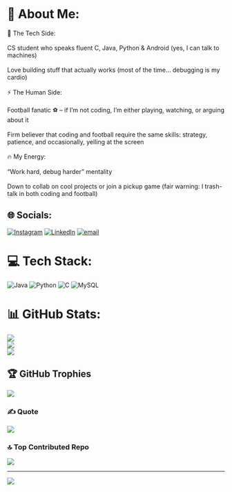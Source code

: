 # 💫 About Me:
🤖 The Tech Side:<br><br>CS student who speaks fluent C, Java, Python & Android (yes, I can talk to machines)<br><br>Love building stuff that actually works (most of the time… debugging is my cardio)<br><br>⚡ The Human Side:<br><br>Football fanatic ⚽ – if I’m not coding, I’m either playing, watching, or arguing about it<br><br>Firm believer that coding and football require the same skills: strategy, patience, and occasionally, yelling at the screen<br><br>🔥 My Energy:<br><br>“Work hard, debug harder” mentality<br><br>Down to collab on cool projects or join a pickup game (fair warning: I trash-talk in both coding and football)


## 🌐 Socials:
[![Instagram](https://img.shields.io/badge/Instagram-%23E4405F.svg?logo=Instagram&logoColor=white)](https://instagram.com/https://www.instagram.com/__raj__poddar_/) [![LinkedIn](https://img.shields.io/badge/LinkedIn-%230077B5.svg?logo=linkedin&logoColor=white)](https://linkedin.com/in/www.linkedin.com/in/abhishek-kumar-raj-507a67349) [![email](https://img.shields.io/badge/Email-D14836?logo=gmail&logoColor=white)](mailto:24mcmc24@uohyd.ac.in) 

# 💻 Tech Stack:
![Java](https://img.shields.io/badge/java-%23ED8B00.svg?style=flat&logo=openjdk&logoColor=white) ![Python](https://img.shields.io/badge/python-3670A0?style=flat&logo=python&logoColor=ffdd54) ![C](https://img.shields.io/badge/c-%2300599C.svg?style=flat&logo=c&logoColor=white) ![MySQL](https://img.shields.io/badge/mysql-4479A1.svg?style=flat&logo=mysql&logoColor=white)
# 📊 GitHub Stats:
![](https://github-readme-stats.vercel.app/api?username=abhi-raj-76&theme=chartreuse-dark&hide_border=false&include_all_commits=true&count_private=true)<br/>
![](https://nirzak-streak-stats.vercel.app/?user=abhi-raj-76&theme=chartreuse-dark&hide_border=false)<br/>
![](https://github-readme-stats.vercel.app/api/top-langs/?username=abhi-raj-76&theme=chartreuse-dark&hide_border=false&include_all_commits=true&count_private=true&layout=compact)

## 🏆 GitHub Trophies
![](https://github-profile-trophy.vercel.app/?username=abhi-raj-76&theme=gruvbox&no-frame=false&no-bg=true&margin-w=4)

### ✍️ Quote
![](https://quotes-github-readme.vercel.app/api?type=horizontal&theme=gruvbox)

### 🔝 Top Contributed Repo
![](https://github-contributor-stats.vercel.app/api?username=abhi-raj-76&limit=5&theme=dark&combine_all_yearly_contributions=true)

---
[![](https://visitcount.itsvg.in/api?id=abhi-raj-76&icon=1&color=6)](https://visitcount.itsvg.in)

<!-- Proudly created with GPRM ( https://gprm.itsvg.in ) -->
